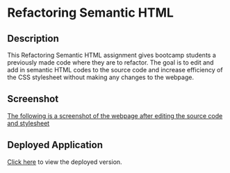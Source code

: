 # Refactoring Semantic HTML

## Description

This Refactoring Semantic HTML assignment gives bootcamp students a previously made code where they are to refactor. The goal is to edit and add in semantic HTML codes to the source code and increase efficiency of the CSS stylesheet without making any changes to the webpage.

## Screenshot
[The following is a screenshot of the webpage after editing the source code and stylesheet](./assets/semantic-screenshot.png)

## Deployed Application
[Click here]() to view the deployed version.
